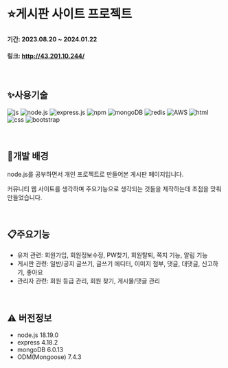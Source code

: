 # :star:게시판 사이트 프로젝트

#### 기간: 2023.08.20 ~ 2024.01.22
#### 링크: http://43.201.10.244/

<br>

## :sparkles:사용기술
![js](https://img.shields.io/badge/JavaScript-F7DF1E?style=for-the-badge&logo=JavaScript&logoColor=white)
![node.js](https://img.shields.io/badge/Node.js-43853D?style=for-the-badge&logo=node.js&logoColor=white)
![express.js](https://img.shields.io/badge/Express.js-404D59?style=for-the-badge)
![npm](https://img.shields.io/badge/npm-CB3837?style=for-the-badge&logo=npm&logoColor=white)
![mongoDB](https://img.shields.io/badge/MongoDB-4EA94B?style=for-the-badge&logo=mongodb&logoColor=white)
![redis](https://img.shields.io/badge/redis-%23DD0031.svg?&style=for-the-badge&logo=redis&logoColor=white)
![AWS](https://img.shields.io/badge/Amazon_AWS-FF9900?style=for-the-badge&logo=amazonaws&logoColor=white)
![html](https://img.shields.io/badge/HTML5-E34F26?style=for-the-badge&logo=html5&logoColor=white)
![css](https://img.shields.io/badge/CSS3-1572B6?style=for-the-badge&logo=css3&logoColor=white)
![bootstrap](https://img.shields.io/badge/Bootstrap-563D7C?style=for-the-badge&logo=bootstrap&logoColor=white)

<br>

## :sunflower:개발 배경
node.js를 공부하면서 개인 프로젝트로 만들어본 게시판 페이지입니다.


커뮤니티 웹 사이트를 생각하며 주요기능으로 생각되는 것들을 제작하는데 초점을 맞춰 만들었습니다.

<br>

## :clipboard:주요기능
- 유저 관련: 회원가입, 회원정보수정, PW찾기, 회원탈퇴, 쪽지 기능, 알림 기능
- 게시판 관련: 일반/공지 글쓰기, 글쓰기 에디터, 이미지 첨부, 댓글, 대댓글, 신고하기, 좋아요
- 관리자 관련: 회원 등급 관리, 회원 찾기, 게시물/댓글 관리

<br>

## :warning: 버전정보
- node.js 18.19.0
- express 4.18.2
- mongoDB 6.0.13
- ODM(Mongoose) 7.4.3



